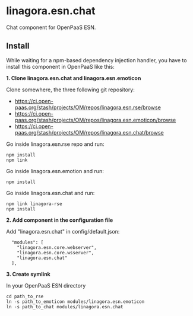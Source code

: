 # linagora.esn.chat

Chat component for OpenPaaS ESN.

## Install

While waiting for a npm-based dependency injection handler, you have to install this component in OpenPaaS like this:

**1. Clone linagora.esn.chat and linagora.esn.emoticon**

Clone somewhere, the three following git repository:

 * https://ci.open-paas.org/stash/projects/OM/repos/linagora.esn.rse/browse
 * https://ci.open-paas.org/stash/projects/OM/repos/linagora.esn.emoticon/browse
 * https://ci.open-paas.org/stash/projects/OM/repos/linagora.esn.chat/browse

Go inside linagora.esn.rse repo and run:

    npm install
    npm link

Go inside linagora.esn.emotion and run:

    npm install

Go inside linagora.esn.chat and run:

    npm link linagora-rse
    npm install

**2. Add component in the configuration file**

Add "linagora.esn.chat" in config/default.json:

      "modules": [
        "linagora.esn.core.webserver",
        "linagora.esn.core.wsserver",
        "linagora.esn.chat"
      ],

**3. Create symlink**

In your OpenPaaS ESN directory

    cd path_to_rse
    ln -s path_to_emoticon modules/linagora.esn.emoticon
    ln -s path_to_chat modules/linagora.esn.chat

